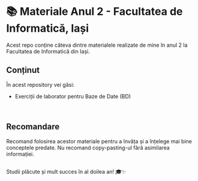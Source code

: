 # 📚 Materiale Anul 2 - Facultatea de Informatică, Iași

Acest repo conține câteva dintre materialele realizate de mine în anul 2 la Facultatea de Informatică din Iași.
## Conținut

În acest repository vei găsi:

- Exerciții de laborator pentru Baze de Date (BD)
  
<br>

## Recomandare

Recomand folosirea acestor materiale pentru a învăța și a înțelege mai bine conceptele predate. Nu recomand copy-pasting-ul fără asimilarea informației.

##

Studii plăcute și mult succes în al doilea an! 🎓✨

